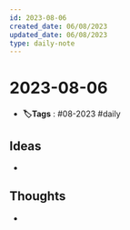 ```yaml
---
id: 2023-08-06
created_date: 06/08/2023
updated_date: 06/08/2023
type: daily-note
---
```


# 2023-08-06
- **🏷️Tags** : #08-2023 #daily 
## Ideas
- 
## Thoughts
- 